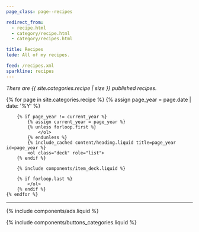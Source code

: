 ```yaml
---
page_class: page--recipes

redirect_from:
  - recipe.html
  - category/recipe.html
  - category/recipes.html

title: Recipes
lede: All of my recipes.

feed: /recipes.xml
sparkline: recipes
---
```


*There are {{ site.categories.recipe | size }} published recipes.*

<div class="h-feed" id="recipes">
    {% for page in site.categories.recipe %}
        {% assign page_year = page.date | date: '%Y' %}

        {% if page_year != current_year %}
            {% assign current_year = page_year %}
            {% unless forloop.first %}
                </ol>
            {% endunless %}
            {% include_cached content/heading.liquid title=page_year id=page_year %}
            <ol class="deck" role="list">
        {% endif %}

        {% include components/item_deck.liquid %}

        {% if forloop.last %}
            </ol>
        {% endif %}
    {% endfor %}
</div>

--------

{% include components/ads.liquid %}

{% include components/buttons_categories.liquid %}
